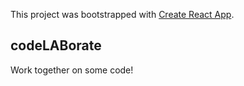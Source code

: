 This project was bootstrapped with [Create React App](https://github.com/facebookincubator/create-react-app).

## codeLABorate
Work together on some code!

